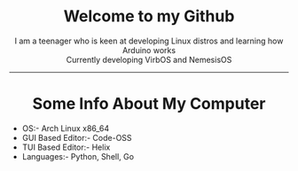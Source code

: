 <h1 align=center>Welcome to my Github</h1>
<p align=center>I am a teenager who is keen at developing Linux distros and learning how Arduino works<br>Currently developing VirbOS and NemesisOS</p>
<hr>
<h1 align=center>Some Info About My Computer</h1>

- OS:- Arch Linux x86_64
- GUI Based Editor:- Code-OSS
- TUI Based Editor:- Helix
- Languages:- Python, Shell, Go

